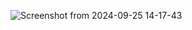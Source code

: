 ![Screenshot from 2024-09-25 14-17-43](https://github.com/user-attachments/assets/acb89302-7b5b-4b34-b9b6-cb5547a3b815)

